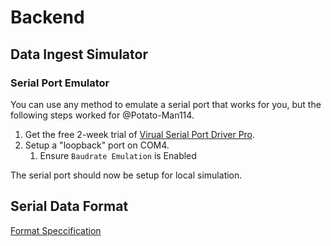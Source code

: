 # Backend

## Data Ingest Simulator

### Serial Port Emulator

You can use any method to emulate a serial port that works for you, but the following steps worked for @Potato-Man114.

1. Get the free 2-week trial of [Virual Serial Port Driver Pro](https://www.virtual-serial-port.org/).
1. Setup a "loopback" port on COM4.
    1. Ensure `Baudrate Emulation` is Enabled

The serial port should now be setup for local simulation.

## Serial Data Format

[Format Speccification](FormatSpec.md)